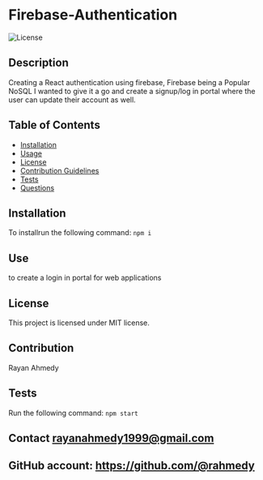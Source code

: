 # Firebase-Authentication
      
    
![License](https://img.shields.io/badge/License-MIT-blue.svg)
## Description
Creating a React authentication using firebase, Firebase being a Popular NoSQL I wanted to give it a go and create a signup/log in portal where the user can update their account as well.
## Table of Contents
* [Installation](#installation)
* [Usage](#usage)
* [License](#license)
* [Contribution Guidelines](#contribution-guidelines)
* [Tests](#tests)
* [Questions](#questions)
## Installation
To installrun the following command:
``` npm i ```
## Use
to create a login in portal for web applications
## License
This project is licensed under MIT license.
## Contribution 
Rayan Ahmedy
## Tests
Run the following command:
``` npm start ```


## Contact rayanahmedy1999@gmail.com

## GitHub account:  https://github.com/@rahmedy


